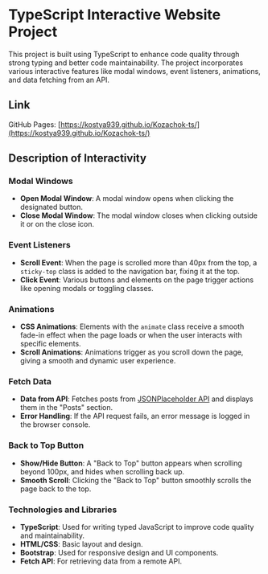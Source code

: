 # TypeScript Interactive Website Project

This project is built using TypeScript to enhance code quality through strong typing and better code maintainability. The project incorporates various interactive features like modal windows, event listeners, animations, and data fetching from an API.

## Link

GitHub Pages: [https://kostya939.github.io/Kozachok-ts/](https://kostya939.github.io/Kozachok-ts/)

## Description of Interactivity

### Modal Windows
- **Open Modal Window**: A modal window opens when clicking the designated button.
- **Close Modal Window**: The modal window closes when clicking outside it or on the close icon.

### Event Listeners
- **Scroll Event**: When the page is scrolled more than 40px from the top, a `sticky-top` class is added to the navigation bar, fixing it at the top.
- **Click Event**: Various buttons and elements on the page trigger actions like opening modals or toggling classes.

### Animations
- **CSS Animations**: Elements with the `animate` class receive a smooth fade-in effect when the page loads or when the user interacts with specific elements.
- **Scroll Animations**: Animations trigger as you scroll down the page, giving a smooth and dynamic user experience.

### Fetch Data
- **Data from API**: Fetches posts from [JSONPlaceholder API](https://jsonplaceholder.typicode.com/posts) and displays them in the "Posts" section.
- **Error Handling**: If the API request fails, an error message is logged in the browser console.

### Back to Top Button
- **Show/Hide Button**: A "Back to Top" button appears when scrolling beyond 100px, and hides when scrolling back up.
- **Smooth Scroll**: Clicking the "Back to Top" button smoothly scrolls the page back to the top.

### Technologies and Libraries
- **TypeScript**: Used for writing typed JavaScript to improve code quality and maintainability.
- **HTML/CSS**: Basic layout and design.
- **Bootstrap**: Used for responsive design and UI components.
- **Fetch API**: For retrieving data from a remote API.
